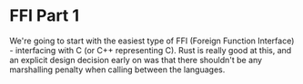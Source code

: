 # FFI Part 1

We're going to start with the easiest type of FFI (Foreign Function Interface) - interfacing with C (or C++ representing C). Rust is really good at this, and an explicit design decision early on was that there shouldn't be any marshalling penalty when calling between the languages.
